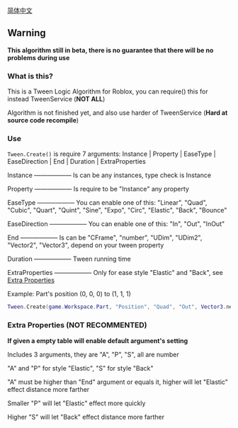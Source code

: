 [简体中文](https://github.com/Verycuteabbey/Algorithms/blob/main/Tween/README_CN.md)

## Warning
**This algorithm still in beta, there is no guarantee that there will be no problems during use**
### What is this?
This is a Tween Logic Algorithm for Roblox, you can require() this for instead TweenService (**NOT ALL**)

Algorithm is not finished yet, and also use harder of TweenService (**Hard at source code recompile**)
### Use
`Tween.Create()` is require 7 arguments:
Instance | Property | EaseType | EaseDirection | End | Duration | ExtraProperties

Instance —————— Is can be any instances, type check is Instance

Property —————— Is require to be "Instance" any property

EaseType —————— You can enable one of this: "Linear", "Quad", "Cubic", "Quart", "Quint", "Sine", "Expo", "Circ", "Elastic", "Back", "Bounce"

EaseDirection —————— You can enable one of this: "In", "Out", "InOut"

End —————— Is can be "CFrame", "number", "UDim", "UDim2", "Vector2", "Vector3", depend on your tween property

Duration —————— Tween running time

ExtraProperties —————— Only for ease style "Elastic" and "Back", see [Extra Properties](https://github.com/Verycuteabbey/Algorithms/blob/main/Tween/README.md#extra-properties-not-recommented)

Example: Part's position (0, 0, 0) to (1, 1, 1)
```lua
Tween.Create(game.Workspace.Part, "Position", "Quad", "Out", Vector3.new(1, 1, 1), 1, {});
```
### Extra Properties (**NOT RECOMMENTED**)
**If given a empty table will enable default argument's setting**

Includes 3 arguments, they are "A", "P", "S", all are number

"A" and "P" for style "Elastic", "S" for style "Back"

"A" must be higher than "End" argument or equals it, higher will let "Elastic" effect distance more farther

Smaller "P" will let "Elastic" effect more quickly

Higher "S" will let "Back" effect distance more farther
